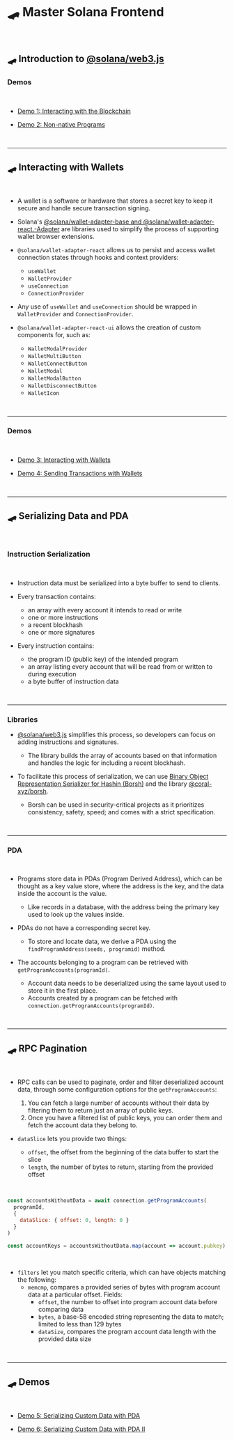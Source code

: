 # 🛹 Master Solana Frontend

<br>


## 🛹 Introduction to [@solana/web3.js](https://solana-labs.github.io/solana-web3.js/)


### Demos

<br>


* [Demo 1: Interacting with the Blockchain](https://github.com/urani-labs/solana-dev-onboarding-rs/tree/main/demos/frontend/01_connecting_to_the_blockchain)

* [Demo 2: Non-native Programs](https://github.com/urani-labs/solana-dev-onboarding-rs/tree/main/demos/frontend/02_non_native_programs)

<br>


---


## 🛹 Interacting with Wallets 

<br>

* A wallet is a software or hardware that stores a secret key to keep it secure and handle secure transaction signing.

* Solana's [@solana/wallet-adapter-base and @solana/wallet-adapter-react.-Adapter](https://github.com/anza-xyz/wallet-adapter) are libraries used to simplify the process of supporting wallet browser extensions.

* `@solana/wallet-adapter-react` allows us to persist and access wallet connection states through hooks and context providers:
    - `useWallet`
    - `WalletProvider`
    - `useConnection`
    - `ConnectionProvider`

* Any use of `useWallet` and `useConnection` should be wrapped in `WalletProvider` and `ConnectionProvider`.

* `@solana/wallet-adapter-react-ui` allows the creation of custom components for, such as:
    - `WalletModalProvider`
    - `WalletMultiButton`
    - `WalletConnectButton`
    - `WalletModal`
    - `WalletModalButton`
    - `WalletDisconnectButton`
    - `WalletIcon`



<br>

---

### Demos

<br>



* [Demo 3: Interacting with Wallets](https://github.com/urani-labs/solana-dev-onboarding-rs/tree/main/demos/frontend/03_wallets_ping)

* [Demo 4: Sending Transactions with Wallets](https://github.com/urani-labs/solana-dev-onboarding-rs/tree/main/demos/frontend/04_wallets_tx)


<br>

---

## 🛹 Serializing Data and PDA

<br>

### Instruction Serialization

<br>

* Instruction data must be serialized into a byte buffer to send to clients. 

* Every transaction contains:
    - an array with every account it intends to read or write
    - one or more instructions
    - a recent blockhash
    - one or more signatures

* Every instruction contains:
    - the program ID (public key) of the intended program
    - an array listing every account that will be read from or written to during execution
    - a byte buffer of instruction data

<br>

---

### Libraries

* [@solana/web3.js](https://solana-labs.github.io/solana-web3.js/) simplifies this process, so developers can focus on adding instructions and signatures. 
    - The library builds the array of accounts based on that information and handles the logic for including a recent blockhash.


* To facilitate this process of serialization, we can use [Binary Object Representation Serializer for Hashin (Borsh)](https://borsh.io/) and the library [@coral-xyz/borsh](https://github.com/coral-xyz).
    - Borsh can be used in security-critical projects as it prioritizes consistency, safety, speed; and comes with a strict specification.

<br>

---

### PDA

<br>

* Programs store data in PDAs (Program Derived Address), which can be thought as a key value store, where the address is the key, and the data inside the account is the value.
    - Like records in a database, with the address being the primary key used to look up the values inside.

* PDAs do not have a corresponding secret key. 
    - To store and locate data, we derive a PDA using the `findProgramAddress(seeds, programid)` method.

* The accounts belonging to a program can be retrieved with `getProgramAccounts(programId)`.
    - Account data needs to be deserialized using the same layout used to store it in the first place.
    - Accounts created by a program can be fetched with `connection.getProgramAccounts(programId)`.



<br>

---

## 🛹 RPC Pagination 

<br>

* RPC calls can be used to paginate, order and filter deserialized account data, through some configuration options for the `getProgramAccounts`:
    1. You can fetch a large number of accounts without their data by filtering them to return just an array of public keys.
    2. Once you have a filtered list of public keys, you can order them and fetch the account data they belong to.

* `dataSlice` lets you provide two things:
    - `offset`,  the offset from the beginning of the data buffer to start the slice
    - `length`, the number of bytes to return, starting from the provided offset

<br>

```javascript
const accountsWithoutData = await connection.getProgramAccounts(
  programId,
  {
    dataSlice: { offset: 0, length: 0 }
  }
)

const accountKeys = accountsWithoutData.map(account => account.pubkey)
```

<br>

* `filters` let you match specific criteria, which can have objects matching the following:
    - `memcmp`, compares a provided series of bytes with program account data at a particular offset. Fields:
        - `offset`, the number to offset into program account data before comparing data
        - `bytes`, a base-58 encoded string representing the data to match; limited to less than 129 bytes
        - `dataSize`, compares the program account data length with the provided data size
 


<br>

---

## 🛹 Demos

<br>

* [Demo 5: Serializing Custom Data with PDA](https://github.com/urani-labs/solana-dev-onboarding-rs/tree/main/demos/frontend/05_serialize_custom_data)

* [Demo 6: Serializing Custom Data with PDA II](https://github.com/urani-labs/solana-dev-onboarding-rs/tree/main/demos/frontend/06_serialize_custom_data_II)